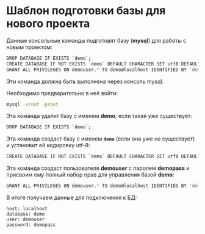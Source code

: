 # Шаблон подготовки базы для нового проекта

Данные консольные команды подготовят базу (**mysql**) для работы с новым проектом:

```bash
DROP DATABASE IF EXISTS `demo`;
CREATE DATABASE IF NOT EXISTS `demo` DEFAULT CHARACTER SET utf8 DEFAULT COLLATE utf8_general_ci;
GRANT ALL PRIVILEGES ON demouser.* TO demo@localhost IDENTIFIED BY 'demopass';
```

Эти команда должна быть выполнена через консоль mysql. 

Необходимо предварительно в неё войти:

```bash
mysql -uroot -proot
```

Эта команда удалит базу с именем **demo**, если такая уже существует:

```bash
DROP DATABASE IF EXISTS `demo`;
```

Эта команда создаст базу с именем **```demo```** (если она уже не существует) и установит ей кодировку utf-8:
```bash
CREATE DATABASE IF NOT EXISTS `demo` DEFAULT CHARACTER SET utf8 DEFAULT COLLATE utf8_general_ci;
```

Эта команда создаст пользователя **demouser** с паролем **demopass** и присвоим ему полный набор прав для управления базой **demo**:
```bash
GRANT ALL PRIVILEGES ON demouser.* TO demo@localhost IDENTIFIED BY 'demopass';
```

В итоге получаем данные для подключения к БД:
```
host: localhost
database: demo
user: demouser
password: demopass
```

